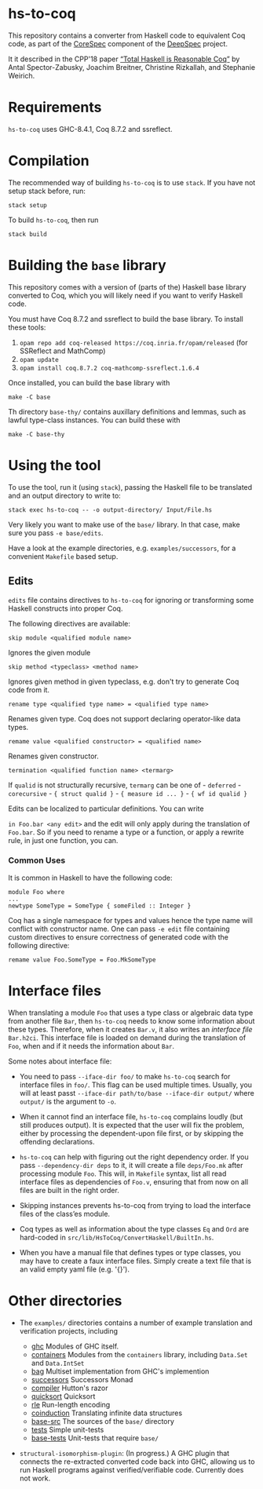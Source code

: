 # hs-to-coq

This repository contains a converter from Haskell code to equivalent Coq code,
as part of the [CoreSpec] component of the [DeepSpec] project.

It it described in the CPP'18 paper [“Total Haskell is Reasonable Coq”](https://arxiv.org/abs/1711.09286) by
Antal Spector-Zabusky, Joachim Breitner, Christine Rizkallah, and Stephanie Weirich.

# Requirements

`hs-to-coq` uses GHC-8.4.1, Coq 8.7.2 and ssreflect.

# Compilation

The recommended way of building `hs-to-coq` is to use `stack`. If you have not
setup stack before, run:

    stack setup

To build `hs-to-coq`, then run

    stack build

# Building the `base` library

This repository comes with a version of (parts of the) Haskell base library
converted to Coq, which you will likely need if you want to verify Haskell
code.

You must have Coq 8.7.2 and ssreflect to build the base library. To install
these tools:

  1. `opam repo add coq-released https://coq.inria.fr/opam/released` (for
     SSReflect and MathComp)
  2. `opam update`
  3. `opam install coq.8.7.2 coq-mathcomp-ssreflect.1.6.4`

Once installed, you can build the base library with

    make -C base

Th directory `base-thy/` contains auxillary definitions and lemmas, such as
lawful type-class instances. You can build these with

    make -C base-thy

# Using the tool

To use the tool, run it (using `stack`), passing the Haskell file to be
translated and an output directory to write to:

    stack exec hs-to-coq -- -o output-directory/ Input/File.hs

Very likely you want to make use of the `base/` library. In that case, make
sure you pass `-e base/edits`.

Have a look at the example directories, e.g. `examples/successors`, for a
convenient `Makefile` based setup.

## Edits

`edits` file contains directives to `hs-to-coq` for ignoring or
transforming some Haskell constructs into proper Coq.

The following directives are available:


```
skip module <qualified module name>
```

Ignores the given module

```
skip method <typeclass> <method name>
```

Ignores given method in given typeclass, e.g. don't try to generate
Coq code from it.

```
rename type <qualified type name> = <qualified type name>
```

Renames given type. Coq does not support declaring operator-like data
types.

```
remame value <qualified constructor> = <qualified name>
```

Renames given constructor.


```termination <qualified function name> <termarg>```

If `qualid` is not structurally recursive, `termarg` can be one of
    - `deferred`
    - `corecursive`
    - `{ struct qualid }`
    - `{ measure id ... }`
    - `{ wf id qualid }`


Edits can be localized to particular definitions. You can write

```in Foo.bar <any edit>```
and the edit will only apply during the translation of `Foo.bar`.
So if you need to rename a type or a function, or apply a rewrite rule, in
just one function, you can.



### Common Uses

It is common in Haskell to have the following code:

```
module Foo where
...
newtype SomeType = SomeType { someFiled :: Integer }
```

Coq has a single namespace for types and values hence the type name
will conflict with constructor name. One can pass `-e edit` file
containing custom directives to ensure correctness of generated code
with the following directive:

```
remame value Foo.SomeType = Foo.MkSomeType
```

# Interface files

When translating a module `Foo` that uses a type class or algebraic data type
from another file `Bar`, then `hs-to-coq` needs to know some information about
these types. Therefore, when it creates `Bar.v`, it also writes an *interface
file* `Bar.h2ci`. This interface file is loaded on demand during the translation
of `Foo`, when and if it needs the information about `Bar`.

Some notes about interface file:

 * You need to pass `--iface-dir foo/` to make `hs-to-coq` search for interface
   files in `foo/`. This flag can be used multiple times. Usually, you will
   at least passt `--iface-dir path/to/base --iface-dir output/` where `output/`
   is the argument to `-o`.

 * When it cannot find an interface file, `hs-to-coq` complains loudly (but still
   produces output). It is expected that the user will fix the problem, either
   by processing the dependent-upon file first, or by skipping the offending
   declarations.

 * `hs-to-coq` can help with figuring out the right dependency order. If you pass
   `--dependency-dir deps` to it, it will create a file `deps/Foo.mk` after processing
   module `Foo`. This will, in `Makefile` syntax, list all read interface files
   as dependencies of `Foo.v`, ensuring that from now on all files are built in
   the right order.

 * Skipping instances prevents hs-to-coq from trying to load the interface
   files of the class’es module.

 * Coq types as well as information about the type classes `Eq` and `Ord` are hard-coded
   in `src/lib/HsToCoq/ConvertHaskell/BuiltIn.hs`.

 * When you have a manual file that defines types or type classes, you may have
   to create a faux interface files. Simply create a text file that is an valid
   empty yaml file (e.g. '{}').



# Other directories

* The `examples/` directories contains a number of example translation and
  verification projects, including

  * [ghc](examples/ghc) Modules of GHC itself.
  * [containers](examples/containers) Modules from the `containers` library,
	including `Data.Set` and `Data.IntSet`
  * [bag](examples/bag) Multiset implementation from GHC's implemention
  * [successors](examples/successors) Successors Monad
  * [compiler](examples/compiler) Hutton's razor
  * [quicksort](examples/quicksort) Quicksort
  * [rle](examples/rle) Run-length encoding
  * [coinduction](examples/coinduction) Translating infinite data structures
  * [base-src](examples/base-src) The sources of the `base/` directory
  * [tests](examples/tests) Simple unit-tests
  * [base-tests](examples/base-tests) Unit-tests that require `base/`

* `structural-isomorphism-plugin`: (In progress.)  A GHC plugin that connects
   the re-extracted converted code back into GHC, allowing us to run Haskell
   programs against verified/verifiable code.  Currently does not work.


[CoreSpec]: https://deepspec.org/entry/Project/Haskell+CoreSpec
[DeepSpec]: http://www.deepspec.org/
